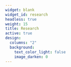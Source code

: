 ```yaml
---
widget: blank
widget_id: research
headless: true
weight: 15
title: Research
active: true
design:
  columns: "2"
  background:
    text_color_light: false
    image_darken: 0
---
```

